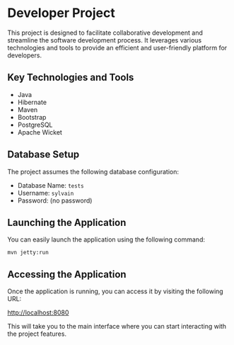 
# Developer Project

This project is designed to facilitate collaborative development and streamline the software development process. It leverages various technologies and tools to provide an efficient and user-friendly platform for developers.

## Key Technologies and Tools

- Java
- Hibernate
- Maven
- Bootstrap
- PostgreSQL
- Apache Wicket

## Database Setup

The project assumes the following database configuration:

- Database Name: `tests`
- Username: `sylvain`
- Password: (no password)

## Launching the Application

You can easily launch the application using the following command:

```shell
mvn jetty:run
```

## Accessing the Application

Once the application is running, you can access it by visiting the following URL:

[http://localhost:8080](http://localhost:8080)

This will take you to the main interface where you can start interacting with the project features.
